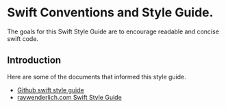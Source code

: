 # Swift Conventions and Style Guide.

The goals for this Swift Style Guide are to encourage readable and concise swift code.

## Introduction
Here are some of the documents that informed this style guide. 

* [Github swift style guide](https://github.com/github/swift-style-guide)
* [raywenderlich.com Swift Style Guide](https://github.com/raywenderlich/swift-style-guide)


